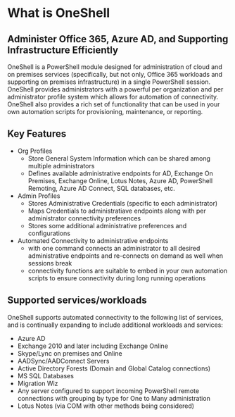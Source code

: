 # What is OneShell

## Administer Office 365, Azure AD, and Supporting Infrastructure Efficiently

OneShell is a PowerShell module designed for administration of cloud and on premises services (specifically, but not only, Office 365 workloads and supporting on premises infrastructure) in a single PowerShell session.
OneShell provides administrators with a powerful per organization and per administrator profile system which allows for automation of connectivity. OneShell also provides a rich set of functionality that can be used in your own automation scripts for provisioning, maintenance, or reporting. 

## Key Features

- Org Profiles
  - Store General System Information which can be shared among multiple administrators
  - Defines available administrative endpoints for AD, Exchange On Premises, Exchange Online, Lotus Notes, Azure AD, PowerShell Remoting, Azure AD Connect, SQL databases, etc.
- Admin Profiles
  - Stores Administrative Credentials (specific to each administrator)
  - Maps Credentials to administratiave endpoints along with per administrator connectivity preferences
  - Stores some additional administrative preferences and configurations
- Automated Connectivity to administrative endpoints
  - with one command connects an administrator to all desired administrative endpoints and re-connects on demand as well when sessions break
  - connectivity functions are suitable to embed in your own automation scripts to ensure connectivity during long running operations

## Supported services/workloads

OneShell supports automated connectivity to the following list of services, and is continually expanding to include additional workloads and services:
- Azure AD
- Exchange 2010 and later including Exchange Online
- Skype/Lync on premises and Online
- AADSync/AADConnect Servers
- Active Directory Forests (Domain and Global Catalog connections)
- MS SQL Databases
- Migration Wiz
- Any server configured to support incoming PowerShell remote connections with grouping by type for One to Many administration
- Lotus Notes (via COM with other methods being considered)